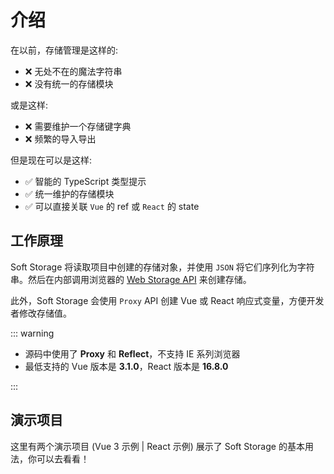 # 介绍

在以前，存储管理是这样的:

- ❌ 无处不在的魔法字符串
- ❌ 没有统一的存储模块

或是这样:

- ❌ 需要维护一个存储键字典
- ❌ 频繁的导入导出

但是现在可以是这样:

- ✅ 智能的 TypeScript 类型提示
- ✅ 统一维护的存储模块
- ✅ 可以直接关联 `Vue` 的 ref 或 `React` 的 state

## 工作原理

Soft Storage 将读取项目中创建的存储对象，并使用 `JSON` 将它们序列化为字符串。然后在内部调用浏览器的 [Web Storage API](https://developer.mozilla.org/zh-CN/docs/Web/API/Web_Storage_API) 来创建存储。

此外，Soft Storage 会使用 `Proxy` API 创建 Vue 或 React 响应式变量，方便开发者修改存储值。

::: warning

- 源码中使用了 **Proxy** 和 **Reflect**，不支持 IE 系列浏览器
- 最低支持的 Vue 版本是 **3.1.0**，React 版本是 **16.8.0**

:::

## 演示项目

这里有两个演示项目 (<BeautyLink href="/vue-demo/">Vue 3 示例</BeautyLink> | <BeautyLink href="/react-demo/">React 示例</BeautyLink>) 展示了 Soft Storage 的基本用法，你可以去看看！
